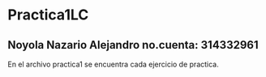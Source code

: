 # Practica1LC
Noyola Nazario Alejandro no.cuenta: 314332961
-------------------------------------------------- 
En el archivo practica1 se encuentra cada ejercicio de practica.
